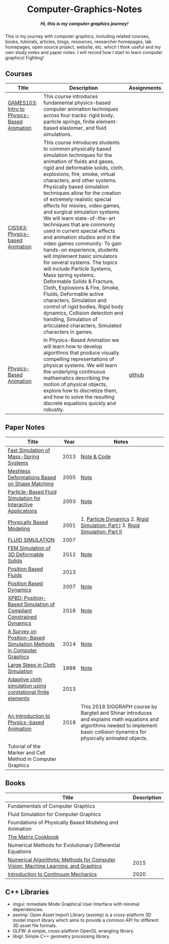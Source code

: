 <h1 align="center">Computer-Graphics-Notes</h1>
<h5 align="center">Hi, this is my computer graphics journey!</h5>
This is my journey with computer graphics, including related courses, books, tutorials, articles, blogs, resources, researcher homepages, lab homepages, open source project, website, etc. which I think useful and my own study notes and paper notes. I will record how I start to learn computer graphics! Fighting!

## Courses

| Title                                                                                                       | Description                                                                                                                                                                                                                                                                                                                                                                                                                                                                                                                                                                                                                                                                                                                                                                                                                                                                                                                                                                       | Assignments                                                         |
| ----------------------------------------------------------------------------------------------------------- | --------------------------------------------------------------------------------------------------------------------------------------------------------------------------------------------------------------------------------------------------------------------------------------------------------------------------------------------------------------------------------------------------------------------------------------------------------------------------------------------------------------------------------------------------------------------------------------------------------------------------------------------------------------------------------------------------------------------------------------------------------------------------------------------------------------------------------------------------------------------------------------------------------------------------------------------------------------------------------- | ------------------------------------------------------------------- |
| [GAMES103: Intro to Physics-Based Animation](http://games-cn.org/games103/)                                 | This course introduces fundamental physics-based computer animation techniques across four tracks: rigid body, particle springs, finite element-based elastomer, and fluid simulations.                                                                                                                                                                                                                                                                                                                                                                                                                                                                                                                                                                                                                                                                                                                                                                                           |                                                                     |
| [CIS563: Physics-based Animation](https://www.youtube.com/playlist?list=PL_a9tY9IhJuPuw5nu-WU7mG8T8MiX4JnY) | This course introduces students to common physically based simulation techniques for the animation of fluids and gases, rigid and deformable solids, cloth, explosions, fire, smoke, virtual characters, and other systems. Physically based simulation techniques allow for the creation of extremely realistic special effects for movies, video games, and surgical simulation systems. We will learn state-of-the-art techniques that are commonly used in current special effects and animation studios and in the video games community. To gain hands-on experience, students will implement basic simulators for several systems. The topics will include Particle Systems, Mass spring systems, Deformable Solids & Fracture, Cloth, Explosions & Fire, Smoke, Fluids, Deformable active characters, Simulation and control of rigid bodies, Rigid body dynamics, Collision detection and handling, Simulation of articulated characters, Simulated characters in games. |                                                                     |
| [Physics-Based Animation](https://www.youtube.com/playlist?list=PLTkE7n2CwG_PH09_q0Q7ttjqE2F9yGeM3)         | In Physics-Based Animation we will learn how to develop algorithms that produce visually compelling representations of physical systems. We will learn the underlying continuous mathematics describing the motion of physical objects, explore how to discretize them, and how to solve the resulting discrete equations quickly and robustly.                                                                                                                                                                                                                                                                                                                                                                                                                                                                                                                                                                                                                                   | [github](https://github.com/dilevin/CSC417-physics-based-animation) |

## Paper Notes

| Title                                                                                                                                                  | Year | Notes                                                                                                                                                                                                                                                  |
| ------------------------------------------------------------------------------------------------------------------------------------------------------ | ---- | ------------------------------------------------------------------------------------------------------------------------------------------------------------------------------------------------------------------------------------------------------ |
| [Fast Simulation of Mass-Spring Systems](https://users.cs.utah.edu/~ladislav/liu13fast/liu13fast.html)                                                 | 2013 | [Note & Code](https://github.com/liumu96/Fast-Mass-Spring)                                                                                                                                                                                             |
| [Meshless Deformations Based on Shape Matching](https://graphics.stanford.edu/courses/cs468-05-fall/Papers/p471-muller.pdf)                            | 2005 | [Note](./Physics%20Simulation/ShapeMatching.md)                                                                                                                                                                                                        |
| [Particle-Based Fluid Simulation for Interactive Applications](https://matthias-research.github.io/pages/publications/sca03.pdf)                       | 2003 | [Note](./Physics%20Simulation/Particle-Based%20Fluid%20Simulation.md)                                                                                                                                                                                  |
| [Physically Based Modeling](https://graphics.stanford.edu/courses/cs448b-00-winter/papers/phys_model.pdf)                                              | 2001 | 1. [Particle Dynamics](./Physics%20Simulation/Particle%20Dynamics.md) 2. [Rigid Simulation: Part I](./Physics%20Simulation//Rigid%20Body%20Simulation%20I.md) 3. [Rigid Simulation: Part II](./Physics%20Simulation/Rigid%20Body%20Simulation%20II.md) |
| [FLUID SIMULATION](https://www.cs.ubc.ca/~rbridson/fluidsimulation/fluids_notes.pdf)                                                                   | 2007 |                                                                                                                                                                                                                                                        |
| [FEM Simulation of 3D Deformable Solids](http://viterbi-web.usc.edu/~jbarbic/femdefo/sifakis-courseNotes-TheoryAndDiscretization.pdf)                  | 2012 | [Note](./Physics%20Simulation/FEM/notes.md)                                                                                                                                                                                                            |
| [Position Based Fluids](https://mmacklin.com/pbf_sig_preprint.pdf)                                                                                     | 2013 |                                                                                                                                                                                                                                                        |
| [Position Based Dynamics](https://matthias-research.github.io/pages/publications/posBasedDyn.pdf)                                                      | 2007 | [Note](./Physics%20Simulation/Position%20Based%20Dynamics.pdf)                                                                                                                                                                                         |
| [XPBD: Position-Based Simulation of Compliant Constrained Dynamics](https://matthias-research.github.io/pages/publications/XPBD.pdf)                   | 2016 | [Note](./Physics%20Simulation/XPBD.md)                                                                                                                                                                                                                 |
| [A Survey on Position-Based Simulation Methods in Computer Graphics](https://animation.rwth-aachen.de/media/papers/2014-CGF-Position_Based_Survey.pdf) | 2014 | [Note](./Physics%20Simulation/XPBD.md)                                                                                                                                                                                                                 |
| [Large Steps in Cloth Simulation](https://www.cs.cmu.edu/~baraff/papers/sig98.pdf)                                                                     | 1998 | [Note](./Physics%20Simulation/Large%20Steps%20in%20Cloth%20Simulation.md)                                                                                                                                                                              |
| [Adaptive cloth simulation using corotational finite elements](https://animation.rwth-aachen.de/media/papers/2013-CAG-AdaptiveCloth.pdf)               | 2013 |                                                                                                                                                                                                                                                        |
| [An Introduction to Physics-based Animation](https://dl.acm.org/doi/pdf/10.1145/3214834.3214849)                                                       | 2018 | This 2018 SIGGRAPH course by Bargteil and Shinar introduces and explains math equations and algorithms needed to implement basic collision dynamics for physically animated objects.                                                                   |
| Tutorial of the Marker and Cell Method in Computer Graphics                                                                                            |

## Books

| Title                                                                                                                                                                                                                                                                                          | Description |
| ---------------------------------------------------------------------------------------------------------------------------------------------------------------------------------------------------------------------------------------------------------------------------------------------- | ----------- |
| Fundamentals of Computer Graphics                                                                                                                                                                                                                                                              |             |
| Fluid Simulation for Computer Graphics                                                                                                                                                                                                                                                         |             |
| Foundations of Physically Based Modeling and Animation                                                                                                                                                                                                                                         |             |
| [The Matrix Cookbook](https://www.math.uwaterloo.ca/~hwolkowi/matrixcookbook.pdf)                                                                                                                                                                                                              |             |
| Numerical Methods for Evolutionary Differential Equations                                                                                                                                                                                                                                      |             |
| [Numerical Algorithms: Methods for Computer Vision, Machine Learning, and Graphics](https://doc.lagout.org/science/0_Computer%20Science/2_Algorithms/Numerical%20Algorithms_%20Methods%20for%20Computer%20Vision%2C%20Machine%20Learning%2C%20and%20Graphics%20%5BSolomon%202015-07-13%5D.pdf) | 2015        |
| [Introduction to Continuum Mechanics](https://csml.berkeley.edu/Notes/ME185.pdf)                                                                                                                                                                                                               | 2020        |

## C++ Libraries

- imgui: mmediate Mode Graphical User Interface with minimal dependencies.
- assimp: Open Asset Import Library (assimp) is a cross-platform 3D model import library which aims to provide a common API for different 3D asset file formats.
- GLFW: A simple, cross-platform OpenGL wrangling library.
- libigl: Simple C++ geometry processing library.
